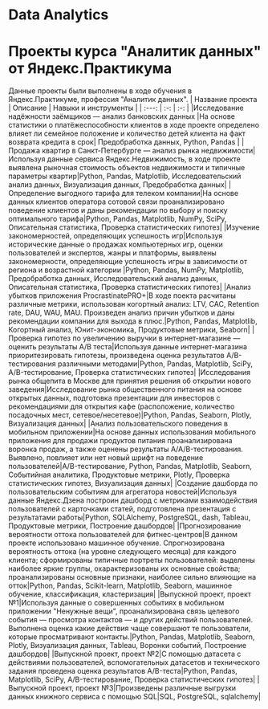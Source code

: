 # Data Analytics
# Проекты курса "Аналитик данных" от Яндекс.Практикума
Данные проекты были выполнены в ходе обучения в Яндекс.Практикуме, профессия "Аналитик данных".
| Название проекта | Описание | Навыки и инструменты  |
| :---:   | :-: | :-: |
|Исследование надёжности заёмщиков — анализ банковских данных |На основе статистики о платёжеспособности клиентов в ходе проекте определено влияет ли семейное положение и количество детей клиента на факт возврата кредита в срок| Предобработка данных, Python, Pandas |
|Продажа квартир в Санкт-Петербурге — анализ рынка недвижимости|Используя данные сервиса Яндекс.Недвижимость,  в ходе проекте выявлена рыночная стоимость объектов недвижимости и типичные параметры квартир|Python, Pandas, Matplotlib, Исследовательский анализ данных, Визуализация данных, Предобработка данных| 
|Определение выгодного тарифа для телеком компании|На основе данных клиентов оператора сотовой связи проанализировано поведение клиентов и даны рекомендации по выбору и поиску оптимального тарифа|Python, Pandas, Matplotlib, NumPy, SciPy, Описательная статистика, Проверка статистических гипотез|
|Изучение закономерностей, определяющих успешность игр|Используя исторические данные о продажах компьютерных игр, оценки пользователей и экспертов, жанры и платформы, выявлены закономерности, определяющие успешность игры в зависимости от региона и возрастной категории |Python, Pandas, NumPy, Matplotlib, Предобработка данных, Исследовательский анализ данных, Описательная статистика, Проверка статистических гипотез|
|Анализ убытков приложения ProcrastinatePRO+|В ходе поекта расчитаны различные метрики, использован когортный анализ: LTV, CAC, Retention rate, DAU, WAU, MAU. Произведен анализ причин убытков и даны рекомендации компании для выхода в плюс.|Python, Pandas, Matplotlib, Когортный анализ, Юнит-экономика, Продуктовые метрики, Seaborn|
|Проверка гипотез по увеличению выручки в интернет-магазине — оценить результаты A/B теста|Используя данные интернет-магазина приоритезировать гипотезы, произведена оценка результатов A/B-тестирования различными методами|Python, Pandas, Matplotlib, SciPy, A/B-тестирование, Проверка статистических гипотез|
|Исследования рынка общепита в Москве для принятия решения об открытии нового заведения|Исследование рынка общественного питания на основе открытых данных, подготовка презентации для инвесторов с рекомендациями  для открытия кафе (расположение, количество посадочных мест, сетевое/несетевое)|Python, Pandas, Seaborn, Plotly, Визуализация данных|
|Анализ пользовательского поведения в мобильном приложении|На основе данных использования мобильного приложения для продажи продуктов питания проанализирована воронка продаж, а также оценены результаты A/A/B-тестирования. Выявлено, повлияет или нет новый шрифт на поведение пользователей|A/B-тестирование, Python, Pandas, Matplotlib, Seaborn, Событийная аналитика, Продуктовые метрики, Plotly, Проверка статистических гипотез, Визуализация данных|
|Создание дашборда по пользовательским событиям для агрегатора новостей|Используя данные Яндекс.Дзена построин дашборд с метриками взаимодействия пользователей с карточками статей, подготовлена презентация с результатами работы|Python, SQLAlchemy, PostgreSQL, dash, Tableau, Продуктовые метрики, Построение дашбордов|
|Прогнозирование вероятности оттока пользователей для фитнес-центров|В данном проекте использовано машинное обучение. Спрогнозирована вероятность оттока (на уровне следующего месяца) для каждого клиента; сформированы типичные портреты пользователей: выделены наиболее яркие группы, охарактеризованы их основные свойства; проанализированы основные признаки, наиболее сильно влияющие на отток|Python, Pandas, Scikit-learn, Matplotlib, Seaborn, машинное обучение, классификация, кластеризация|
|Выпускной проект, проект №1|Используя данные о совершенных событиях в мобильном приложении "Ненужные вещи", проанализирована связь целевого события — просмотра контактов — и других действий пользователей. Выполнена оценка какие действия чаще совершают те пользователи, которые просматривают контакты.|Python, Pandas,  Matplotlib, Seaborn, Plotly, Визуализация данных, Tableau, Воронки событий, Построение дашбордов|
|Выпускной проект, проект №2|С помощью датасета с действиями пользователей, вспомогательных датасетов и технического задания проведена оценка результатов A/B-теста|Python, Pandas, Matplotlib, SciPy, A/B-тестирование, Проверка статистических гипотез|
|Выпускной проект, проект №3|Произведены различные выгрузки данных книжного сервиса с помощью SQL|SQL, PostgreSQL, sqlalchemy|
